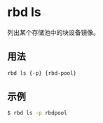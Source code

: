 # rbd ls

列出某个存储池中的块设备镜像。

## 用法

```sh
rbd ls {-p} {rbd-pool}
```

## 示例

```sh
$ rbd ls -p rbdpool
```
